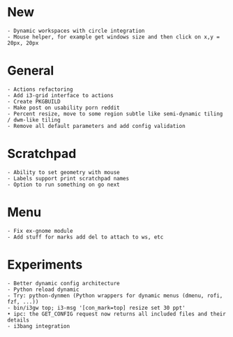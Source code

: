 # New
    - Dynamic workspaces with circle integration
    - Mouse helper, for example get windows size and then click on x,y = 20px, 20px

# General
    - Actions refactoring
    - Add i3-grid interface to actions
    - Create PKGBUILD
    - Make post on usability porn reddit
    - Percent resize, move to some region subtle like semi-dynamic tiling / dwm-like tiling
    - Remove all default parameters and add config validation

# Scratchpad
    - Ability to set geometry with mouse
    - Labels support print scratchpad names
    - Option to run something on go next

# Menu
    - Fix ex-gnome module
    - Add stuff for marks add del to attach to ws, etc

# Experiments
    - Better dynamic config architecture
    - Python reload dynamic
    - Try: python-dynmen (Python wrappers for dynamic menus (dmenu, rofi, fzf, ...))
    - bin/i3gw top; i3-msg '[con_mark=top] resize set 30 ppt'
    • ipc: the GET_CONFIG request now returns all included files and their details
    - i3bang integration
